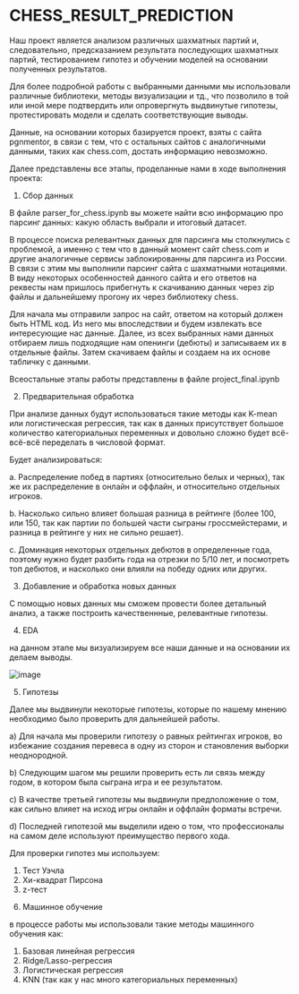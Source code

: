 # CHESS_RESULT_PREDICTION

Наш проект является анализом различных шахматных партий и, следовательно, предсказанием результата последующих шахматных партий, тестированием 
гипотез и обучении моделей на основании полученных результатов.

Для более подробной работы с выбранными данными мы использовали различные библиотеки, методы визуализации и тд., что позволило в той или иной мере подтвердить или опровергнуть выдвинутые гипотезы, протестировать модели и сделать соответствующие выводы.

Данные, на основании которых базируется проект, взяты с сайта pgnmentor, в связи с тем, что с остальных сайтов с аналогичными данными, таких как chess.com, достать информацию невозможно.

Далее представлены все этапы, проделанные нами в ходе выполнения проекта:

1) Сбор данных

В файле parser_for_chess.ipynb вы можете найти всю информацию про парсинг данных: какую область выбрали и итоговый датасет.
   
В процессе поиска релевантных данных для парсинга мы столкнулись с проблемой, а именно с тем что в данный момент сайт chess.com и другие аналогичные сервисы заблокированны для парсинга из России. В связи с этим мы выполнили парсинг сайта с шахматными нотациями. В виду некоторых особенностей данного сайта и его ответов на реквесты нам пришлось прибегнуть к скачиванию данных через zip файлы и дальнейшему прогону их через библиотеку chess.

Для начала мы отправили запрос на сайт, ответом на который должен быть HTML код. Из него мы впоследствии и будем извлекать все интересующие нас данные. Далее, из всех выбранных нами данных отбираем лишь подходящие нам опенинги (дебюты) и записываем их в отдельные файлы. Затем скачиваем файлы и создаем на их основе табличку с данными.


Всеостальные этапы работы представлены в файле project_final.ipynb 


2) Предварительная обработка

При анализе данных будут использоваться такие методы как K-mean или логистическая регрессия, так как в данных присутствует большое количество категориальных переменных и довольно сложно будет всё-всё-всё переделать в числовой формат.

Будет анализироваться:

a. Распределение побед в партиях (относительно белых и черных), так же их распределение в онлайн и оффлайн, и относительно отдельных игроков.

b. Насколько сильно влияет большая разница в рейтинге (более 100, или 150, так как партии по большей части сыграны гроссмейстерами, и разница в рейтинге у них не сильно решает).

c. Доминация некоторых отдельных дебютов в определенные года, поэтому нужно будет разбить года на отрезки по 5/10 лет, и посмотреть топ дебютов, и насколько они влияли на победу одних или других.

 3) Добавление и обработка новых данных

 С помощью новых данных мы сможем провести более детальный анализ, а также построить качественнные, релевантные  гипотезы.

4) EDA 

на данном этапе мы визуализируем все наши данные и на основании их делаем выводы. 


![image](https://github.com/Nadinnnnnnn/CHESS_MOVES_PREDICTION/assets/169595713/dfdcc646-d131-4f72-b2dd-e1b99c1a86b7)

5) Гипотезы

Далее мы выдвинули некоторые гипотезы, которые по нашему мнению необходимо было проверить для дальнейшей работы.

a) Для начала мы проверили гипотезу о равных рейтингах игроков, во избежание создания перевеса в одну из сторон и становления выборки неоднородной.

b) Следующим шагом мы решили проверить есть ли связь между годом, в котором была сыграна игра и ее результатом.

c) В качестве третьей гипотезы мы выдвинули предположение о том, как сильно влияет на исход игры онлайн и оффлайн форматы встречи.

d) Последней гипотезой мы выделили идею о том, что профессионалы на самом деле используют преимущество первого хода. 

Для проверки гипотез мы используем:

1. Тест Уэчла
2. Хи-квадрат Пирсона
3. z-тест
   
6) Машинное обучение

в процессе работы мы использовали такие методы машинного обучения как:

1. Базовая линейная регрессия
2. Ridge/Lasso-регрессия
3. Логистическая регрессия 
4. KNN (так как у нас много категориальных переменных)
